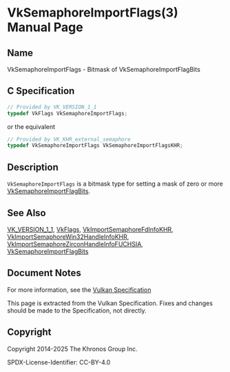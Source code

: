 # VkSemaphoreImportFlags(3) Manual Page

## Name

VkSemaphoreImportFlags - Bitmask of VkSemaphoreImportFlagBits



## [](#_c_specification)C Specification

```c++
// Provided by VK_VERSION_1_1
typedef VkFlags VkSemaphoreImportFlags;
```

or the equivalent

```c++
// Provided by VK_KHR_external_semaphore
typedef VkSemaphoreImportFlags VkSemaphoreImportFlagsKHR;
```

## [](#_description)Description

`VkSemaphoreImportFlags` is a bitmask type for setting a mask of zero or more [VkSemaphoreImportFlagBits](https://registry.khronos.org/vulkan/specs/latest/man/html/VkSemaphoreImportFlagBits.html).

## [](#_see_also)See Also

[VK\_VERSION\_1\_1](https://registry.khronos.org/vulkan/specs/latest/man/html/VK_VERSION_1_1.html), [VkFlags](https://registry.khronos.org/vulkan/specs/latest/man/html/VkFlags.html), [VkImportSemaphoreFdInfoKHR](https://registry.khronos.org/vulkan/specs/latest/man/html/VkImportSemaphoreFdInfoKHR.html), [VkImportSemaphoreWin32HandleInfoKHR](https://registry.khronos.org/vulkan/specs/latest/man/html/VkImportSemaphoreWin32HandleInfoKHR.html), [VkImportSemaphoreZirconHandleInfoFUCHSIA](https://registry.khronos.org/vulkan/specs/latest/man/html/VkImportSemaphoreZirconHandleInfoFUCHSIA.html), [VkSemaphoreImportFlagBits](https://registry.khronos.org/vulkan/specs/latest/man/html/VkSemaphoreImportFlagBits.html)

## [](#_document_notes)Document Notes

For more information, see the [Vulkan Specification](https://registry.khronos.org/vulkan/specs/latest/html/vkspec.html#VkSemaphoreImportFlags)

This page is extracted from the Vulkan Specification. Fixes and changes should be made to the Specification, not directly.

## [](#_copyright)Copyright

Copyright 2014-2025 The Khronos Group Inc.

SPDX-License-Identifier: CC-BY-4.0